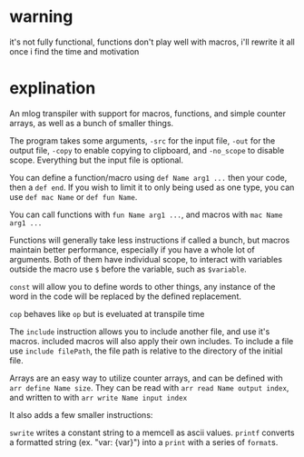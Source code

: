 # warning

it's not fully functional, functions don't play well with macros, i'll rewrite it all once i find the time and motivation

# explination

An mlog transpiler with support for macros, functions, and simple counter arrays, as well as a bunch of smaller things.

The program takes some arguments, `-src` for the input file, `-out` for the output file, `-copy` to enable copying to clipboard, and `-no_scope` to disable scope. Everything but the input file is optional.

You can define a function/macro using `def Name arg1 ...` then your code, then a `def end`. If you wish to limit it to only being used as one type, you can use `def mac Name` or `def fun Name`.

You can call functions with `fun Name arg1 ...`, and macros with `mac Name arg1 ...`

Functions will generally take less instructions if called a bunch, but macros maintain better performance, especially if you have a whole lot of arguments. Both of them have individual scope, to interact with variables outside the macro use `$` before the variable, such as `$variable`.

`const` will allow you to define words to other things, any instance of the word in the code will be replaced by the defined replacement.

`cop` behaves like `op` but is eveluated at transpile time

The `include` instruction allows you to include another file, and use it's macros. included macros will also apply their own includes. To include a file use `include filePath`, the file path is relative to the directory of the initial file.

Arrays are an easy way to utilize counter arrays, and can be defined with `arr define Name size`. They can be read with `arr read Name output index`, and written to with `arr write Name input index` 

It also adds a few smaller instructions:

`swrite` writes a constant string to a memcell as ascii values.
`printf` converts a formatted string (ex. "var: {var}") into a `print` with a series of `format`s.
